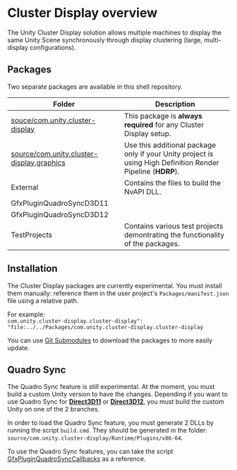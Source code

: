 # Cluster Display overview

The Unity Cluster Display solution allows multiple machines to display the same Unity Scene synchronously through display clustering (large, multi-display configurations).

## Packages

Two separate packages are available in this shell repository.

| Folder | Description |
|---------|----------------------|
| [souce/com.unity.cluster-display](source/com.unity.cluster-display/Documentation~/index.md) | This package is **always required** for any Cluster Display setup. |
| [source/com.unity.cluster-display.graphics](source/com.unity.cluster-display.graphics/Documentation~/index.md) | Use this additional package only if your Unity project is using High Definition Render Pipeline (**HDRP**). |
| External | Contains the files to build the NvAPI DLL. |
| GfxPluginQuadroSyncD3D11 |  |
| GfxPluginQuadroSyncD3D12 |  |
| TestProjects | Contains various test projects demontrating the functionality of the packages. |

## Installation

The Cluster Display packages are currently experimental. You must install them manually: reference them in the user project's `Packages/manifest.json` file using a relative path.

For example:
<br />`com.unity.cluster-display.cluster-display": "file:../../Packages/com.unity.cluster-display.cluster-display`

You can use [Git Submodules](https://git-scm.com/book/en/v2/Git-Tools-Submodules) to download the packages to more easily update.

## Quadro Sync

The Quadro Sync feature is still experimental. At the moment, you must build a custom Unity version to have the changes. 
Depending if you want to use Quadro Sync for [**Direct3D11**](https://ono.unity3d.com/unity/unity/pull-request/113317/_/feat/quadro-sync-d3d11) or [**Direct3D12**](https://ono.unity3d.com/unity/unity/pull-request/113690/_/graphics/expose-plugin-callbacks-swapchain-d3d12), you must build the custom Unity on one of the 2 branches.

In order to load the Quadro Sync feature, you must generate 2 DLLs by running the script `build.cmd`. They should be generated in the folder: `source/com.unity.cluster-display/Runtime/Plugins/x86-64`.

To use the Quadro Sync features, you can take the script [GfxPluginQuadroSyncCallbacks](source/com.unity.cluster-display/Runtime/QuadroSync/GfxPluginQuadroSyncCallbacks.cs) as a reference.